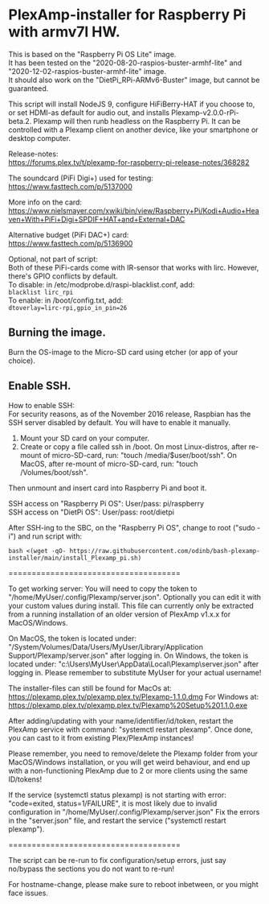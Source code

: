 # PlexAmp-installer for Raspberry Pi with armv7l HW.

This is based on the "Raspberry Pi OS Lite" image.<br />
It has been tested on the "2020-08-20-raspios-buster-armhf-lite" and "2020-12-02-raspios-buster-armhf-lite" image.<br />
It should also work on the "DietPi_RPi-ARMv6-Buster" image, but cannot be guaranteed.<br />

This script will install NodeJS 9, configure HiFiBerry-HAT if you choose to, or set HDMI-as default for audio out, and installs Plexamp-v2.0.0-rPi-beta.2.
Plexamp will then runb headless on the Raspberry Pi.
It can be controlled with a Plexamp client on another device, like your smartphone or desktop computer.

Release-notes:<br /> https://forums.plex.tv/t/plexamp-for-raspberry-pi-release-notes/368282

The soundcard (PiFi Digi+) used for testing:<br /> https://www.fasttech.com/p/5137000

More info on the card:<br /> https://www.nielsmayer.com/xwiki/bin/view/Raspberry+Pi/Kodi+Audio+Heaven+With+PiFi+Digi+SPDIF+HAT+and+External+DAC

Alternative budget (PiFi DAC+) card:<br /> https://www.fasttech.com/p/5136900

Optional, not part of script:<br />
Both of these PiFi-cards come with IR-sensor that works with lirc. However, there's GPIO conflicts by default.<br />
To disable: in /etc/modprobe.d/raspi-blacklist.conf, add:<br />
`blacklist lirc_rpi`<br />
To enable: in /boot/config.txt, add:<br />
`dtoverlay=lirc-rpi,gpio_in_pin=26`<br />

## Burning the image.
Burn the OS-image to the Micro-SD card using etcher (or app of your choice).

## Enable SSH.
How to enable SSH:<br />
For security reasons, as of the November 2016 release, Raspbian has the SSH server disabled by default. You will have to enable it manually.
1. Mount your SD card on your computer.
2. Create or copy a file called ssh in /boot. 
On most Linux-distros, after re-mount of micro-SD-card, run: "touch /media/$user/boot/ssh".
On MacOS, after re-mount of micro-SD-card, run: "touch /Volumes/boot/ssh".

Then unmount and insert card into Raspberry Pi and boot it.

SSH access on "Raspberry Pi OS": User/pass: pi/raspberry<br />
SSH access on "DietPi OS": User/pass: root/dietpi<br />

After SSH-ing to the SBC, on the "Raspberry Pi OS", change to root ("sudo -i") and run script with:

```bash <(wget -qO- https://raw.githubusercontent.com/odinb/bash-plexamp-installer/main/install_Plexamp_pi.sh)```


=====================================

To get working server:
You will need to copy the token to "/home/MyUser/.config/Plexamp/server.json".
Optionally you can edit it with your custom values during install.
This file can currently only be extracted from a running installation of an older version of PlexAmp v1.x.x for MacOS/Windows.

On MacOS, the token is located under: "/System/Volumes/Data/Users/MyUser/Library/Application Support/Plexamp/server.json" after logging in.
On Windows, the token is located under: "c:\Users\MyUser\AppData\Local\Plexamp\server.json" after logging in.
Please remember to substitute MyUser for your actual username!

The installer-files can still be found for MacOs at: https://plexamp.plex.tv/plexamp.plex.tv/Plexamp-1.1.0.dmg
For Windows at: https://plexamp.plex.tv/plexamp.plex.tv/Plexamp%20Setup%201.1.0.exe

After adding/updating with your name/identifier/id/token, restart the PlexAmp service with command: "systemctl restart plexamp".
Once done, you can cast to it from existing Plex/PlexAmp instances!

Please remember, you need to remove/delete the Plexamp folder from your MacOS/Windows installation,
or you will get weird behaviour, and end up with a non-functioning PlexAmp due to 2 or more clients using the same ID/tokens!

If the service (systemctl status plexamp) is not starting with error: "code=exited, status=1/FAILURE",
it is most likely due to invalid configuration in "/home/MyUser/.config/Plexamp/server.json"
Fix the errors in the "server.json" file, and restart the service ("systemctl restart plexamp").

=====================================

The script can be re-run to fix configuration/setup errors, just say no/bypass the sections you do not want to re-run!

For hostname-change, please make sure to reboot inbetween, or you might face issues.

